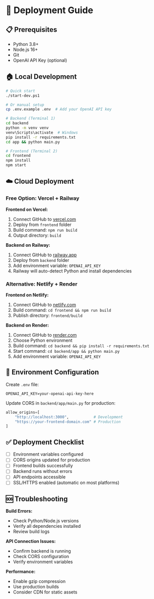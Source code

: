 # 🚀 Deployment Guide

## 📋 Prerequisites

- Python 3.8+
- Node.js 16+
- Git
- OpenAI API Key (optional)

## 🏠 Local Development

```bash
# Quick start
./start-dev.ps1

# Or manual setup
cp .env.example .env  # Add your OpenAI API key

# Backend (Terminal 1)
cd backend
python -m venv venv
venv\Scripts\activate  # Windows
pip install -r requirements.txt
cd app && python main.py

# Frontend (Terminal 2)
cd frontend
npm install
npm start
```

## ☁️ Cloud Deployment

### Free Option: Vercel + Railway

**Frontend on Vercel:**
1. Connect GitHub to [vercel.com](https://vercel.com)
2. Deploy from `frontend` folder
3. Build command: `npm run build`
4. Output directory: `build`

**Backend on Railway:**
1. Connect GitHub to [railway.app](https://railway.app)
2. Deploy from `backend` folder
3. Add environment variable: `OPENAI_API_KEY`
4. Railway will auto-detect Python and install dependencies

### Alternative: Netlify + Render

**Frontend on Netlify:**
1. Connect GitHub to [netlify.com](https://netlify.com)
2. Build command: `cd frontend && npm run build`
3. Publish directory: `frontend/build`

**Backend on Render:**
1. Connect GitHub to [render.com](https://render.com)
2. Choose Python environment
3. Build command: `cd backend && pip install -r requirements.txt`
4. Start command: `cd backend/app && python main.py`
5. Add environment variable: `OPENAI_API_KEY`

## 🔧 Environment Configuration

Create `.env` file:
```env
OPENAI_API_KEY=your-openai-api-key-here
```

Update CORS in `backend/app/main.py` for production:
```python
allow_origins=[
    "http://localhost:3000",           # Development
    "https://your-frontend-domain.com" # Production
]
```

## ✅ Deployment Checklist

- [ ] Environment variables configured
- [ ] CORS origins updated for production
- [ ] Frontend builds successfully
- [ ] Backend runs without errors
- [ ] API endpoints accessible
- [ ] SSL/HTTPS enabled (automatic on most platforms)

## 🆘 Troubleshooting

**Build Errors:**
- Check Python/Node.js versions
- Verify all dependencies installed
- Review build logs

**API Connection Issues:**
- Confirm backend is running
- Check CORS configuration
- Verify environment variables

**Performance:**
- Enable gzip compression
- Use production builds
- Consider CDN for static assets